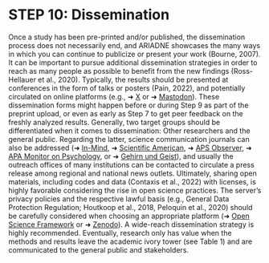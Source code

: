 # STEP 10: Dissemination

Once a study has been pre-printed and/or published, the dissemination process does not necessarily end, and ARIADNE showcases the many ways in which you can continue to publicize or present your work (Bourne, 2007). It can be important to pursue additional dissemination strategies in order to reach as many people as possible to benefit from the new findings (Ross-Hellauer et al., 2020). Typically, the results should be presented at conferences in the form of talks or posters (Pain, 2022), and potentially circulated on online platforms (e.g., ➜ [X](https://twitter.com/?lang=de) or ➜ [Mastodon](https://joinmastodon.org/)). These dissemination forms might happen before or during Step 9 as part of the preprint upload, or even as early as Step 7 to get peer feedback on the freshly analyzed results. Generally, two target groups should be differentiated when it comes to dissemination: Other researchers and the general public. Regarding the latter, science communication journals can also be addressed (➜ [In-Mind](https://www.in-mind.org/), ➜ [Scientific American](9https://www.scientificamerican.com/), ➜ [APS Observer](https://www.psychologicalscience.org/observer), ➜ [APA Monitor on Psychology](https://www.apa.org/monitor), or ➜ [Gehirn und Geist](https://www.spektrum.de/magazin/gehirn-und-geist/)), and usually the outreach offices of many institutions can be contacted to circulate a press release among regional and national news outlets. Ultimately, sharing open materials, including codes and data (Contaxis et al., 2022) with licenses, is highly favorable considering the rise in open science practices. The server’s privacy policies and the respective lawful basis (e.g., General Data Protection Regulation; Houtkoop et al., 2018, Peloquin et al., 2020) should be carefully considered when choosing an appropriate platform (➜ [Open Science Framework](https://osf.io/) or ➜ [Zenodo](https://zenodo.org/)). A wide-reach dissemination strategy is highly recommended. Eventually, research only has value when the methods and results leave the academic ivory tower (see Table 1) and are communicated to the general public and stakeholders.
